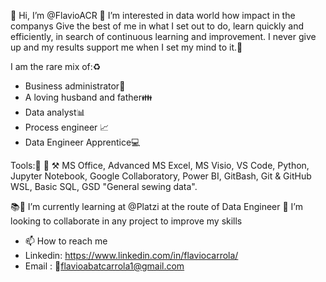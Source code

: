 👋 Hi, I’m @FlavioACR
👀 I’m interested in data world how impact in the companys
Give the best of me in what I set out to do, learn quickly and efficiently, in search of continuous learning and improvement. I never give up and my results support me when I set my mind to it.🎯 

I am the rare mix of:♻️
- Business administrator💼
- A loving husband and father👪
- Data analyst📊
- Process engineer 📈
- Data Engineer Apprentice💻

Tools:🔧 🔨 ⚒
MS Office, Advanced MS Excel, MS Visio, VS Code, Python, Jupyter Notebook, Google Collaboratory, Power BI, GitBash, Git & GitHub WSL, Basic SQL, GSD "General sewing data".

📚🌱 I’m currently learning at @Platzi at the route of Data Engineer
💞️ I’m looking to collaborate in any project to improve my skills
 
- 📫 How to reach me
-  Linkedin: https://www.linkedin.com/in/flaviocarrola/
-  Email   : 📧flavioabatcarrola1@gmail.com
<!---
FlavioACR/FlavioACR is a ✨ special ✨ repository because its `README.md` (this file) appears on your GitHub profile.
You can click the Preview link to take a look at your changes.
--->

